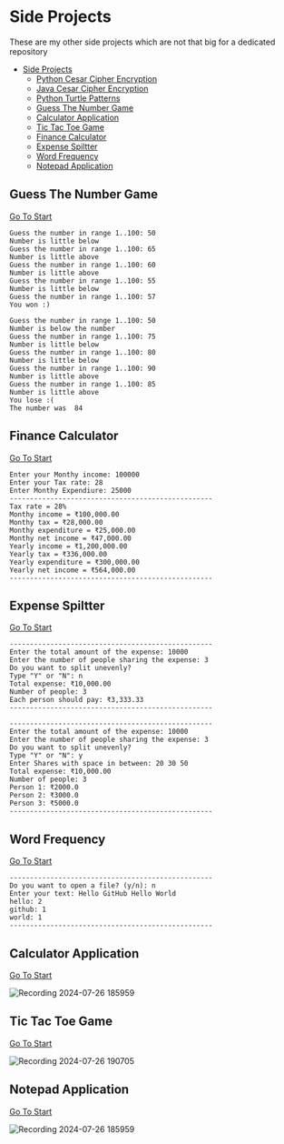 # Side Projects

These are my other side projects which are not that big for a dedicated repository

- [Side Projects](#side-projects)
  - [Python Cesar Cipher Encryption](https://github.com/Sourish-Kanna/Side-Projects/tree/main/Python%20Cesar%20Cipher%20Encryption/README.md)
  - [Java Cesar Cipher Encryption](https://github.com/Sourish-Kanna/Side-Projects/tree/main/Java%20Cesar%20Cipher%20Encryption/README.md)
  - [Python Turtle Patterns](https://github.com/Sourish-Kanna/Side-Projects/tree/main/Python%20Turtle%20Patterns/README.md)
  - [Guess The Number Game](#guess-the-number-game)
  - [Calculator Application](#calculator-application)
  - [Tic Tac Toe Game](#tic-tac-toe-game)
  - [Finance Calculator](#finance-calculator)
  - [Expense Spiltter](#expense-spiltter)
  - [Word Frequency](#word-frequency)
  - [Notepad Application](#notepad-application)

## Guess The Number Game

[Go To Start](#side-projects)

```Text
Guess the number in range 1..100: 50
Number is little below
Guess the number in range 1..100: 65
Number is little above
Guess the number in range 1..100: 60
Number is little above
Guess the number in range 1..100: 55
Number is little below
Guess the number in range 1..100: 57
You won :)

Guess the number in range 1..100: 50
Number is below the number
Guess the number in range 1..100: 75
Number is little below
Guess the number in range 1..100: 80
Number is little below
Guess the number in range 1..100: 90
Number is little above
Guess the number in range 1..100: 85
Number is little above
You lose :( 
The number was  84
```

## Finance Calculator

[Go To Start](#side-projects)

```Text
Enter your Monthy income: 100000
Enter your Tax rate: 28
Enter Monthy Expendiure: 25000
--------------------------------------------------
Tax rate = 28%
Monthy income = ₹100,000.00
Monthy tax = ₹28,000.00
Monthy expenditure = ₹25,000.00
Monthy net income = ₹47,000.00
Yearly income = ₹1,200,000.00
Yearly tax = ₹336,000.00
Yearly expenditure = ₹300,000.00
Yearly net income = ₹564,000.00
--------------------------------------------------
```

## Expense Spiltter

[Go To Start](#side-projects)

```Text
--------------------------------------------------
Enter the total amount of the expense: 10000
Enter the number of people sharing the expense: 3
Do you want to split unevenly? 
Type "Y" or "N": n
Total expense: ₹10,000.00
Number of people: 3
Each person should pay: ₹3,333.33
--------------------------------------------------

--------------------------------------------------
Enter the total amount of the expense: 10000
Enter the number of people sharing the expense: 3
Do you want to split unevenly?
Type "Y" or "N": y
Enter Shares with space in between: 20 30 50
Total expense: ₹10,000.00
Number of people: 3
Person 1: ₹2000.0
Person 2: ₹3000.0
Person 3: ₹5000.0
--------------------------------------------------
```

## Word Frequency

[Go To Start](#side-projects)

```Text
--------------------------------------------------
Do you want to open a file? (y/n): n
Enter your text: Hello GitHub Hello World
hello: 2
github: 1
world: 1
--------------------------------------------------
```

## Calculator Application

[Go To Start](#side-projects)

![Recording 2024-07-26 185959](https://github.com/user-attachments/assets/c4c77f29-aaae-46f0-855d-c31ae3cad380)

## Tic Tac Toe Game

[Go To Start](#side-projects)

![Recording 2024-07-26 190705](https://github.com/user-attachments/assets/c197eb4e-4e2b-4f59-9710-4f71e0197bcf)

## Notepad Application

[Go To Start](#side-projects)

![Recording 2024-07-26 185959](https://github.com/user-attachments/assets/c4c77f29-aaae-46f0-855d-c31ae3cad380)
